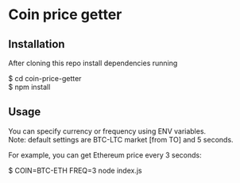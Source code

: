 # Coin price getter

## Installation

After cloning this repo install dependencies running  

$ cd coin-price-getter  
$ npm install  

## Usage

You can specify currency or frequency using ENV variables.  
Note: default settings are BTC-LTC market [from TO] and 5 seconds.  

For example, you can get Ethereum price every 3 seconds:  

$ COIN=BTC-ETH FREQ=3 node index.js  